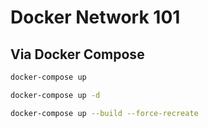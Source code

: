 # Docker Network 101

## Via Docker Compose

```sh
docker-compose up
```

```sh
docker-compose up -d
```

```sh
docker-compose up --build --force-recreate
```
